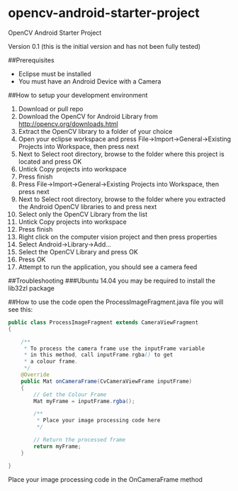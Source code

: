 opencv-android-starter-project
==============================

OpenCV Android Starter Project

Version 0.1 (this is the initial version and has not been fully tested)

##Prerequisites
* Eclipse must be installed
* You must have an Android Device with a Camera

##How to setup your development environment
1. Download or pull repo
2. Download the OpenCV for Android Library from http://opencv.org/downloads.html
3. Extract the OpenCV library to a folder of your choice
4. Open your eclipse workspace and press File->Import->General->Existing Projects into Workspace, then press next
5. Next to Select root directory, browse to the folder where this project is located and press OK
6. Untick Copy projects into workspace
7. Press finish
8. Press File->Import->General->Existing Projects into Workspace, then press next
9. Next to Select root directory, browse to the folder where you extracted the Android OpenCV libraries to and press next
10. Select only the OpenCV Library from the list
11. Untick Copy projects into workspace
12. Press finish
13. Right click on the computer vision project and then press properties
14. Select Android->Library->Add...
15. Select the OpenCV Library and press OK
16. Press OK
17. Attempt to run the application, you should see a camera feed

##Troubleshooting
###Ubuntu 14.04
you may be required to install the lib32zl package



##How to use the code
open the ProcessImageFragment.java file you will see this:

```Java
public class ProcessImageFragment extends CameraViewFragment
{

	/**
	 * To process the camera frame use the inputFrame variable
	 * in this method, call inputFrame.rgba() to get
	 * a colour frame.
	 */
	@Override
	public Mat onCameraFrame(CvCameraViewFrame inputFrame)
	{
		// Get the Colour Frame
		Mat myFrame = inputFrame.rgba();

		/**
		 * Place your image processing code here
		 */

		// Return the processed frame 
		return myFrame;
	}

}
```
Place your image processing code in the OnCameraFrame method



